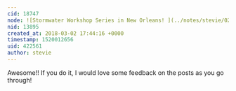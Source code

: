 ```yaml
---
cid: 18747
node: ![Stormwater Workshop Series in New Orleans! ](../notes/stevie/02-01-2017/stormwater-workshop-series-in-new-orleans)
nid: 13895
created_at: 2018-03-02 17:44:16 +0000
timestamp: 1520012656
uid: 422561
author: stevie
---
```


Awesome!! If you do it, I would love some feedback on the posts as you go through! 